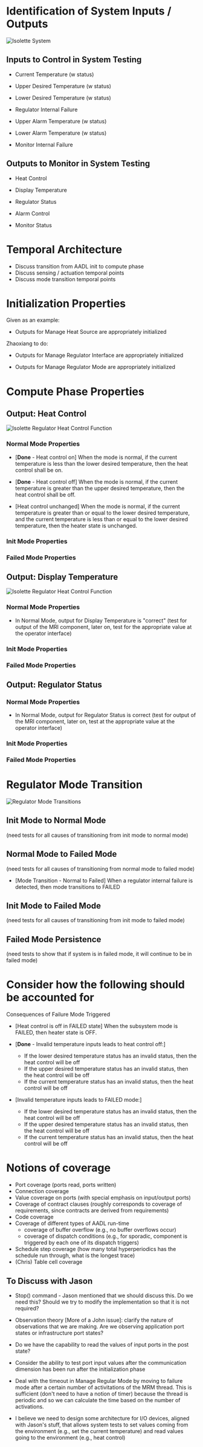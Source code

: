 # Identification of System Inputs / Outputs

![Isolette System](figures/isolette-plain.png)

 ## Inputs to Control in System Testing

 * Current Temperature (w status)

 * Upper Desired Temperature (w status)
 * Lower Desired Temperature (w status)
 * Regulator Internal Failure

 * Upper Alarm Temperature (w status)
 * Lower Alarm Temperature (w status)
 * Monitor Internal Failure

## Outputs to Monitor in System Testing

 * Heat Control
 * Display Temperature
 * Regulator Status

 * Alarm Control
 * Monitor Status

# Temporal Architecture

* Discuss transition from AADL init to compute phase
* Discuss sensing / actuation temporal points
* Discuss mode transition temporal points

# Initialization Properties

Given as an example:

* Outputs for Manage Heat Source are appropriately initialized

Zhaoxiang to do: 

* Outputs for Manage Regulator Interface are appropriately initialized

* Outputs for Manage Regulator Mode are appropriately initialized


# Compute Phase Properties

## Output: Heat Control

![Isolette Regulator Heat Control Function](figures/isolette-regulator-heat-control-function.png)

### Normal Mode Properties

* [**Done** - Heat control on] When the mode is normal,
  if the current temperature is less than the lower desired temperature,
  then the heat control shall be on.

* [**Done** - Heat control off] When the mode is normal,
  if the current temperature is greater than the upper desired temperature,
  then the heat control shall be off.

* [Heat control unchanged] When the mode is normal,
  if the current temperature is greater than or equal to the lower desired temperature,
  and the current temperature is less than or equal to the lower desired temperature,
  then the heater state is unchanged.

### Init Mode Properties




### Failed Mode Properties

## Output: Display Temperature

![Isolette Regulator Heat Control Function](figures/isolette-regulator-display-temperature-function.png)

### Normal Mode Properties

* In Normal Mode, output for Display Temperature is "correct" (test for output of the MRI component, later on, test for the appropriate value at the operator interface)

### Init Mode Properties

### Failed Mode Properties

## Output: Regulator Status

### Normal Mode Properties

* In Normal Mode, output for Regulator Status is correct (test for output of the MRI component, later on, test at the appropriate value at the operator interface)

### Init Mode Properties

### Failed Mode Properties

# Regulator Mode Transition

![Regulator Mode Transitions](figures/isolette-regulator-mode-transitions.png)

## Init Mode to Normal Mode

(need tests for all causes of transitioning from init mode to normal mode)

## Normal Mode to Failed Mode

(need tests for all causes of transitioning from normal mode to failed mode)

* [Mode Transition - Normal to Failed] When a regulator internal failure is detected, then mode transitions to FAILED


## Init Mode to Failed Mode

(need tests for all causes of transitioning from init mode to failed mode)

## Failed Mode Persistence

(need tests to show that if system is in failed mode, it will continue to be in failed mode)


# Consider how the following should be accounted for

Consequences of Failure Mode Triggered


* [Heat control is off in FAILED state] When the subsystem mode is FAILED,
  then heater state is OFF.

* [**Done** - Invalid temperature inputs leads to heat control off:] 
   - If the lower desired temperature status has an invalid status, then the heat control will be off
   - If the upper desired temperature status has an invalid status, then the heat control will be off
   - If the current temperature status has an invalid status, then the heat control will be off

* [Invalid temperature inputs leads to FAILED mode:] 
   - If the lower desired temperature status has an invalid status, then the heat control will be off
   - If the upper desired temperature status has an invalid status, then the heat control will be off
   - If the current temperature status has an invalid status, then the heat control will be off

# Notions of coverage

* Port coverage (ports read, ports written)
* Connection coverage
* Value coverage on ports  (with special emphasis on input/output ports)
* Coverage of contract clauses (roughly corresponds to coverage of requirements, since contracts are derived from requirements)
* Code coverage
* Coverage of different types of AADL run-time 
  - coverage of buffer overflow (e.g., no buffer overflows occur)
  - coverage of dispatch conditions (e.g., for sporadic, component is triggered by each one of its dispatch triggers)
* Schedule step coverage (how many total hyperperiodics has the schedule run through, what is the longest trace)  
* (Chris) Table cell coverage






## To Discuss with Jason

* Stop() command - Jason mentioned that we should discuss this.  Do we need this? Should we try to modify the implementation so that it is not required?

* Observation theory [More of a John issue]: clarify the nature of observations that we are making.  Are we observing application port states or infrastructure port states?

* Do we have the capability to read the values of input ports in the post state?

* Consider the ability to test port input values after the communication dimension has been run after the initialization phase

* Deal with the timeout in Manage Regular Mode by moving to failure mode after a certain number of activitations of the MRM thread.   This is sufficient (don't need to 
have a notion of timer) because the thread is periodic and so we can calculate the time based on the number of activations.

* I believe we need to design some architecture for I/O devices, aligned with Jason's stuff, that allows system tests to set values coming from the environment (e.g., set the current temperature) and read values going to the environment (e.g., heat control)
 


